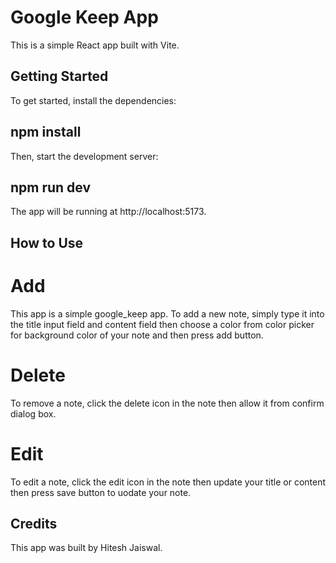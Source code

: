 # Google Keep App

This is a simple React app built with Vite.

## Getting Started

To get started, install the dependencies:

## npm install

Then, start the development server:

## npm run dev

The app will be running at http://localhost:5173.

## How to Use

# Add

This app is a simple google_keep app. To add a new note, simply type it into the title input field and content field then choose a color from color picker for background color of your note and then press add button.

# Delete

To remove a note, click the delete icon in the note then allow it from confirm dialog box.

# Edit

To edit a note, click the edit icon in the note then update your title or content then press save button to uodate your note.

## Credits

This app was built by Hitesh Jaiswal.

